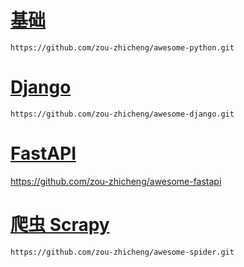 # [基础](https://github.com/zou-zhicheng/awesome-python.git)
`https://github.com/zou-zhicheng/awesome-python.git`

# [Django](https://github.com/zou-zhicheng/awesome-django.git)
`https://github.com/zou-zhicheng/awesome-django.git`

# [FastAPI](https://github.com/zou-zhicheng/awesome-fastapi)
https://github.com/zou-zhicheng/awesome-fastapi 

# [爬虫 Scrapy](https://github.com/zou-zhicheng/awesome-spider.git)
`https://github.com/zou-zhicheng/awesome-spider.git`

